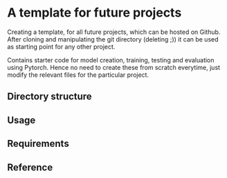# A template for future projects

Creating a template, for all future projects, which can be hosted on Github. After cloning and manipulating the git directory (deleting ;)) it can be used as starting point for any other project.

Contains starter code for model creation, training, testing and evaluation using Pytorch. Hence no need to create these from scratch everytime, just modify the relevant files for the particular project.

## Directory structure


## Usage


## Requirements


## Reference
